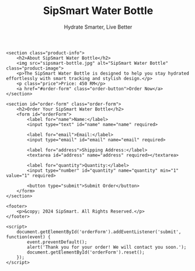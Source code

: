 <!DOCTYPE html>
<html lang="en">
<head>
    <meta charset="UTF-8">
    <meta name="viewport" content="width=device-width, initial-scale=1.0">
    <title>SipSmart Water Bottle</title>
    <link rel="stylesheet" href="styles.css">
</head>
<body>
    <header>
        <h1>SipSmart Water Bottle</h1>
        <p class="slogan">Hydrate Smarter, Live Better</p>
    </header>
    
    <section class="product-info">
        <h2>About SipSmart Water Bottle</h2>
        <img src="sipsmart-bottle.jpg" alt="SipSmart Water Bottle" class="product-image">
        <p>The SipSmart Water Bottle is designed to help you stay hydrated effortlessly with smart tracking and stylish design.</p>
        <p class="price">Price: 450 RM</p>
        <a href="#order-form" class="order-button">Order Now</a>
    </section>

    <section id="order-form" class="order-form">
        <h2>Order Your SipSmart Water Bottle</h2>
        <form id="orderForm">
            <label for="name">Name:</label>
            <input type="text" id="name" name="name" required>

            <label for="email">Email:</label>
            <input type="email" id="email" name="email" required>

            <label for="address">Shipping Address:</label>
            <textarea id="address" name="address" required></textarea>

            <label for="quantity">Quantity:</label>
            <input type="number" id="quantity" name="quantity" min="1" value="1" required>

            <button type="submit">Submit Order</button>
        </form>
    </section>

    <footer>
        <p>&copy; 2024 SipSmart. All Rights Reserved.</p>
    </footer>

    <script>
        document.getElementById('orderForm').addEventListener('submit', function(event) {
            event.preventDefault();
            alert('Thank you for your order! We will contact you soon.');
            document.getElementById('orderForm').reset();
        });
    </script>
</body>
</html>
